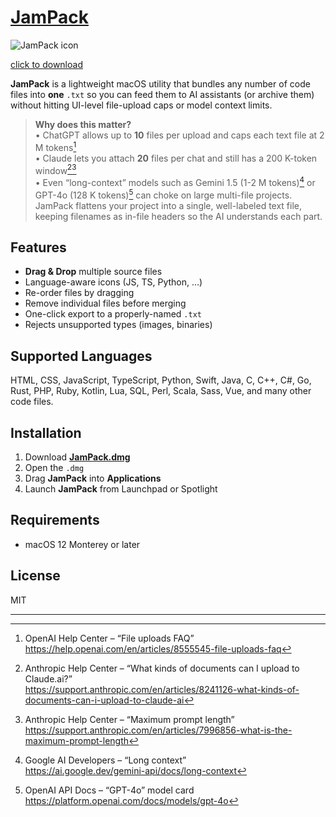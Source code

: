 # [JamPack](https://jampack.vercel.app/)
![JamPack icon](https://github.com/user-attachments/assets/cdef9412-651b-43f5-92a0-139b175c7d83)

[click to download](https://jampack.vercel.app/downloads/JamPack.dmg)

**JamPack** is a lightweight macOS utility that bundles any number of code files into **one** `.txt` so you can feed them to AI assistants (or archive them) without hitting UI-level file-upload caps or model context limits.

> **Why does this matter?**  
> • ChatGPT allows up to **10** files per upload and caps each text file at 2 M tokens[^gpt_files]  
> • Claude lets you attach **20** files per chat and still has a 200 K-token window[^claude_files][^claude_tokens]  
> • Even “long-context” models such as Gemini 1.5 (1-2 M tokens)[^gemini_tokens] or GPT-4o (128 K tokens)[^gpt_context] can choke on large multi-file projects.  
> JamPack flattens your project into a single, well-labeled text file, keeping filenames as in-file headers so the AI understands each part.

## Features
- **Drag & Drop** multiple source files
- Language-aware icons (JS, TS, Python, …)
- Re-order files by dragging
- Remove individual files before merging
- One-click export to a properly-named `.txt`
- Rejects unsupported types (images, binaries)

## Supported Languages
HTML, CSS, JavaScript, TypeScript, Python, Swift, Java, C, C++, C#, Go, Rust, PHP, Ruby, Kotlin, Lua, SQL, Perl, Scala, Sass, Vue, and many other code files.

## Installation
1. Download **[JamPack.dmg](https://jampack.vercel.app/downloads/JamPack.dmg)**  
2. Open the `.dmg`  
3. Drag **JamPack** into **Applications**  
4. Launch **JamPack** from Launchpad or Spotlight

## Requirements
- macOS 12 Monterey or later

## License
MIT

---

[^gpt_files]: OpenAI Help Center – “File uploads FAQ”  
<https://help.openai.com/en/articles/8555545-file-uploads-faq>

[^gpt_context]: OpenAI API Docs – “GPT-4o” model card  
<https://platform.openai.com/docs/models/gpt-4o>

[^claude_files]: Anthropic Help Center – “What kinds of documents can I upload to Claude.ai?”  
<https://support.anthropic.com/en/articles/8241126-what-kinds-of-documents-can-i-upload-to-claude-ai>

[^claude_tokens]: Anthropic Help Center – “Maximum prompt length”  
<https://support.anthropic.com/en/articles/7996856-what-is-the-maximum-prompt-length>

[^gemini_tokens]: Google AI Developers – “Long context”  
<https://ai.google.dev/gemini-api/docs/long-context>
